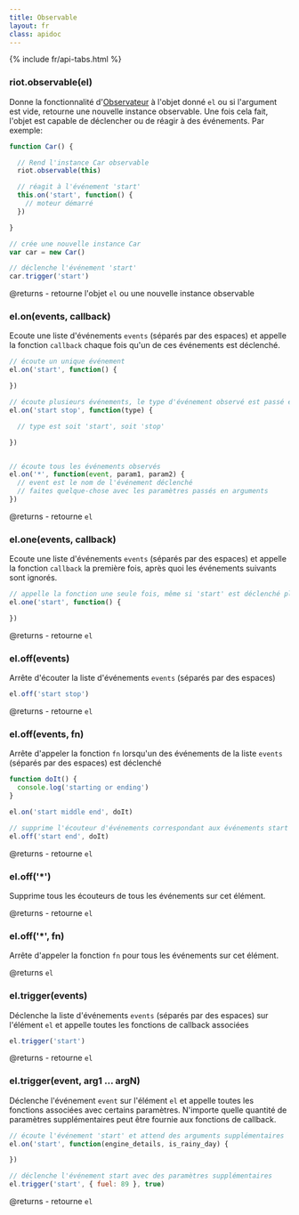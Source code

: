 ```yaml
---
title: Observable
layout: fr
class: apidoc
---
```


{% include fr/api-tabs.html %}


### <a name="constructor"></a> riot.observable(el)

Donne la fonctionnalité d'[Observateur](http://en.wikipedia.org/wiki/Observer_pattern) à l'objet donné `el` ou si l'argument est vide, retourne une nouvelle instance observable. Une fois cela fait, l'objet est capable de déclencher ou de réagir à des événements. Par exemple:

``` js
function Car() {

  // Rend l'instance Car observable
  riot.observable(this)

  // réagit à l'événement 'start'
  this.on('start', function() {
    // moteur démarré
  })

}

// crée une nouvelle instance Car
var car = new Car()

// déclenche l'événement 'start'
car.trigger('start')
```

@returns - retourne l'objet `el` ou une nouvelle instance observable


### <a name="on"></a> el.on(events, callback)

Ecoute une liste d'événements `events` (séparés par des espaces) et appelle la fonction `callback` chaque fois qu'un de ces événements est déclenché.

``` js
// écoute un unique événement
el.on('start', function() {

})

// écoute plusieurs événements, le type d'événement observé est passé en argument de la fonction callback
el.on('start stop', function(type) {

  // type est soit 'start', soit 'stop'

})


// écoute tous les événements observés
el.on('*', function(event, param1, param2) {
  // event est le nom de l'événement déclenché
  // faites quelque-chose avec les paramètres passés en arguments
})
```

@returns - retourne `el`

### <a name="one"></a> el.one(events, callback)

Ecoute une liste d'événements `events` (séparés par des espaces) et appelle la fonction `callback` la première fois, après quoi les événements suivants sont ignorés.

``` js
// appelle la fonction une seule fois, même si 'start' est déclenché plusieurs fois
el.one('start', function() {

})
```

@returns - retourne `el`

### <a name="off"></a> el.off(events)

Arrête d'écouter la liste d'événements `events` (séparés par des espaces)

``` js
el.off('start stop')
```

@returns - retourne `el`

### <a name="off-fn"></a> el.off(events, fn)

Arrête d'appeler la fonction `fn` lorsqu'un des événements de la liste `events` (séparés par des espaces) est déclenché

``` js
function doIt() {
  console.log('starting or ending')
}

el.on('start middle end', doIt)

// supprime l'écouteur d'événements correspondant aux événements start et end et à la fonction doIt
el.off('start end', doIt)
```

@returns - retourne `el`

### <a name="off-all"></a> el.off('*')

Supprime tous les écouteurs de tous les événements sur cet élément.

@returns - retourne `el`

### <a name="off-all-fn"></a> el.off('*', fn)

Arrête d'appeler la fonction `fn` pour tous les événements sur cet élément.

@returns `el`

### <a name="trigger"></a> el.trigger(events)

Déclenche la liste d'événements `events` (séparés par des espaces) sur l'élément `el` et appelle toutes les fonctions de callback associées

``` js
el.trigger('start')
```

@returns - retourne `el`

### <a name="trigger-args"></a> el.trigger(event, arg1 ... argN)

Déclenche l'événement `event` sur l'élément `el` et appelle toutes les fonctions associées avec certains paramètres. N'importe quelle quantité de paramètres supplémentaires peut être fournie aux fonctions de callback.

``` js
// écoute l'événement 'start' et attend des arguments supplémentaires
el.on('start', function(engine_details, is_rainy_day) {

})

// déclenche l'événement start avec des paramètres supplémentaires
el.trigger('start', { fuel: 89 }, true)

```

@returns - retourne `el`
